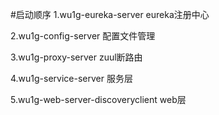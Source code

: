 #启动顺序
1.wu1g-eureka-server eureka注册中心

2.wu1g-config-server 配置文件管理

3.wu1g-proxy-server zuul断路由

4.wu1g-service-server 服务层

5.wu1g-web-server-discoveryclient web层 
